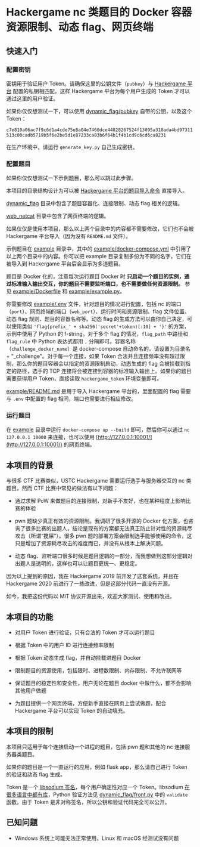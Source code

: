 # Hackergame nc 类题目的 Docker 容器资源限制、动态 flag、网页终端

## 快速入门

### 配置密钥

密钥用于验证用户 Token。请确保这里的公钥文件（`pubkey`）与 [Hackergame 平台](https://github.com/ustclug/hackergame) 配置的私钥相匹配，这样 Hackergame 平台为每个用户生成的 Token 才可以通过这里的用户验证。

如果你仅仅想测试一下，可以使用 [dynamic_flag/pubkey](dynamic_flag/pubkey) 自带的公钥，以及这个 Token：

`c7e810a06ac7f9c6d1a4cde75e8a04e7460dce44828267524f13095a318ada4bd97311513c00cadb5719b5f6e2be5d1e87233ca83b6f64b1f4b1cd9c6cd6ca0231`

在生产环境中，请运行 `generate_key.py` 自己生成密钥。

### 配置题目

如果你仅仅想测试一下示例题目，那么可以跳过此步骤。

本项目的目录结构设计为可以被 [Hackergame 平台的题目导入命令](https://github.com/ustclug/hackergame/blob/master/frontend/management/commands/import_data.py) 直接导入。

[dynamic_flag](dynamic_flag) 目录中包含了题目容器化、连接限制、动态 flag 相关的逻辑。

[web_netcat](web_netcat) 目录中包含了网页终端的逻辑。

如果仅仅是使用本项目，那么以上两个目录中的内容都不需要修改，它们也不会被 Hackergame 平台导入（因为没有 `README.md` 文件）。

示例题目在 [example](example) 目录中，其中的 [example/docker-compose.yml](example/docker-compose.yml) 中引用了以上两个目录中的内容。你可以把 example 目录复制多份为不同的名字，它们在被导入到 Hackergame 平台后会显示为多道题目。

题目是 Docker 化的，注意每次运行题目 Docker 时 **只启动一个题目的实例，通过标准输入输出交互，你的题目不需要监听端口，也不需要做任何资源限制。** 参见 [example/Dockerfile](example/Dockerfile) 和 [example/example.py](example/example.py)。

你需要修改 [example/.env](example/.env) 文件，针对题目的情况进行配置，包括 nc 的端口（`port`）、网页终端的端口（`web_port`）、运行时间和资源限制、flag 文件位置、动态 flag 规则、题目的容器名称等。动态 flag 的生成方法可以由你自己决定，可以使用类似 `'flag{prefix_' + sha256('secret'+token)[:10] + '}'` 的方案，示例中使用了 Python 的 f-string。对于多个 flag 的情况，`flag_path` 中路径和 `flag_rule` 中 Python 表达式都用 `,` 分隔即可。容器名称（`challenge_docker_name`）是 docker-compose 自动命名的，请设置为目录名 + "_challenge"。对于每一个连接，如果 Token 合法并且连接频率没有超过限制，那么你的题目容器会以指定的资源限制启动，动态生成的 flag 会被挂载到指定的路径，选手的 TCP 连接将会被连接到容器的标准输入输出上。如果你的题目需要获得用户 Token，直接读取 `hackergame_token` 环境变量即可。

[example/README.md](example/README.md) 是用于导入 Hackergame 平台的，里面配置的 flag 需要与 `.env` 中配置的 flag 相同，端口也需要进行相应修改。

### 运行题目

在 [example](example) 目录中运行 `docker-compose up --build` 即可，然后你可以通过 `nc 127.0.0.1 10000` 来连接，也可以使用 [http://127.0.0.1:10001/](http://127.0.0.1:10001/) 的网页终端。

## 本项目的背景

与很多 CTF 比赛类似，USTC Hackergame 需要运行选手与服务器交互的 nc 类题目。然而 CTF 比赛中常见的做法有以下问题：

- 通过求解 PoW 来做题目的连接限制，对新手不友好，也在某种程度上影响比赛的体验

- pwn 题缺少真正有效的资源限制。我调研了很多开源的 Docker 化方案，也咨询了很多比赛的出题人，结论是现有的方案都无法真正防止针对性的资源耗尽攻击（所谓“搅屎”）。很多 pwn 题的部署方案会限制选手能够使用的命令，这只是增加了资源耗尽攻击的难度而已，并没有从根本上解决问题。

- 动态 flag、监听端口很多时候是题目逻辑的一部分，而我想做到这部分逻辑对出题人是透明的，这样也可以让题目更统一、更稳定。

因为以上提到的原因，我在 Hackergame 2019 前开发了这套系统，并且在 Hackergame 2020 前进行了一些改进，但是这部分代码一直没有开源。

如今，我把这份代码以 MIT 协议开源出来，欢迎大家测试、使用和改进。

## 本项目的功能

- 对用户 Token 进行验证，只有合法的 Token 才可以运行题目

- 根据 Token 中的用户 ID 进行连接频率限制

- 根据 Token 动态生成 flag，并自动挂载进题目 Docker

- 限制题目的资源使用，包括限时、进程数限制、内存限制、不允许联网等

- 保证题目的稳定性和安全性，用户无论在题目 docker 中做什么，都不会影响其他用户做题

- 为题目提供一个网页终端，方便新手直接在网页上尝试做题，配合 Hackergame 平台可以实现 Token 的自动填充。

## 本项目的限制

本项目只适用于每个连接启动一个进程的题目，包括 pwn 题和其他的 nc 连接服务器类题目。

如果你的题目是一个一直运行的应用，例如 flask app，那么请自己进行 Token 的验证和动态 flag 生成。

Token 是一个 [libsodium 签名](https://doc.libsodium.org/public-key_cryptography/public-key_signatures#combined-mode)，每个用户确定性对应一个 Token。libsodium [在很多语言中都有库](https://doc.libsodium.org/bindings_for_other_languages)，Python 验证方法见 [dynamic_flag/front.py](dynamic_flag/front.py) 中的 `validate` 函数。由于 Token 是非对称签名，所以公钥和验证代码完全可以公开。

## 已知问题

- Windows 系统上可能无法正常使用，Linux 和 macOS 经测试没有问题
